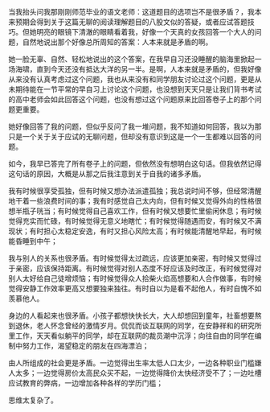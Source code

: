 当我抬头问我那刚刚师范毕业的语文老师：这道题目的选项岂不是很矛盾？，我本来预期会得到关于这篇无聊的阅读理解题目的八股文似的答疑，或者应试答题技巧。但她明亮的眼镜下清澈的眼睛看着我，好像一个天真的女孩回答一个大人的问题，自然地说出那个好像总所周知的答案：人本来就是矛盾的啊。

她一脸无辜、自然、轻松地说出的这个答案，在我早自习还没睡醒的脑海里掀起一场海啸，直到今天还没有抵达大洋的另一半。是啊，人本来就是矛盾的，但我好像从来没有认真考虑过这个问题，我也从来没有和同学朋友讨论过这个问题，更是从未期待能在一节平常的早自习上讨论这个问题，也没想到天天只是让我们背书考试的高中老师会如此回答这个问题，也没有想过这个问题原来比回答卷子上的那个问题更重要。

她好像回答了我的问题，但似乎反问了我一堆问题，我不知道如何回答，我以为那只是一个关于关于应试的无聊问题，但却没有意识到这是一个一生都难以回答的问题。

如今，我早已答完了所有卷子上的问题，但依然没有想明白这句话。但我依然记得这句话的原因，大概是从那之后我注意到关于自我的诸多矛盾。

我有时候很享受孤独，但有时候又想办法派遣孤独；我总说时间不够，但经常清醒地干着一些浪费时间的事；我有时感觉自己太内向，但有时候又觉得外向的性格很想半瓶子咣当；有时候觉得自己喜欢工作，但有时候又想要忙里偷闲休息；有时候觉得充实而忙碌，有时候觉得无意义地瞎忙；有时候觉得随遇而安，有时候又不满现状；有时担心太稳定安逸，有时又担心风险太高；有时候能清醒地早起，有时候能昏睡到中午；

我与别人的关系也很矛盾。有时候觉得太过疏远，应该更加亲密，有时候又觉得过于亲密，应该保持距离。有时候觉得对别人态度不好应该及时改正，有时候觉得对别人太好给自己徒增烦恼；有时候觉得众人拾柴火焰高想要和人合作做事，有时候觉得安静工作效率更高又想要独来独往。有时自以为是看不起他人，有时自愧不如羡慕他人。

身边的人看起来也很矛盾。小孩子都想快快长大，大人却想回到童年，社畜想要熬到退休，老人怀念曾经的激情岁月。侃侃而谈互联网的同学，在安静祥和的研究所里工作，天天看似躺平的同学，却在互联网的裁员潮中沉浮；向往自由的同学在编制中努力工作，渴望稳定的朋友在四海漂泊；

由人所组成的社会更是矛盾。一边觉得出生率太低人口太少，一边各种职业门槛嫌人太多；一边觉得房价太高民众买不起，一边觉得降价太快经济受不了；一边吐槽应试教育的弊病，一边增加各种各样的学历门槛；

思维太复杂了。